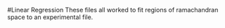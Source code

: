 #Linear Regression
These files all worked to fit regions of ramachandran space to an experimental file. 

